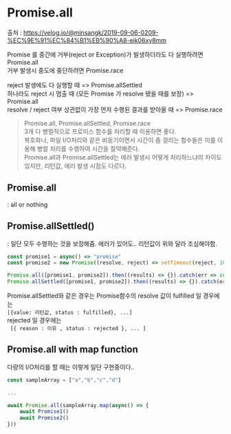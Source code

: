 # Promise.all

출처 : https://velog.io/@minsangk/2019-09-06-0209-%EC%9E%91%EC%84%B1%EB%90%A8-eik06xy8mm

Promise 를 중간에 거부(reject or Exception)가 발생하더라도 다 실행하려면 Promise.all   
거부 발생시 중도에 중단하려면 Promise.race    

reject 발생에도 다 실행할 때 => Promise.allSettled    
하나라도 reject 시 멈출 때 (모든 Promise 가 resolve 됐을 때를 보장) => Promise.all   
resolve / reject 여부 상관없이 가장 먼저 수행된 결과를 받아올 때 => Promise.race


> Promise.all, Promise.allSettled, Promise.race    
> 3개 다 병렬적으로 프로미스 함수를 처리할 때 이용하면 좋다.   
> 복호화나, 파일 I/O처리와 같은 비동기이면서 시간이 좀 걸리는 함수들은 이를 이용해 병렬 처리를 수행하여 시간을 절약해준다.     
> Promise.all과 Promise.allSettled는 에러 발생시 어떻게 처리하느냐의 차이도 있지만, 리턴값, 에러 발생 시점도 다르다.    

## Promise.all  
: all or nothing

## Promise.allSettled()
: 일단 모두 수행하는 것을 보장해줌. 에러가 있어도.. 리턴값이 위와 달라 조심해야함.

```javascript
const promise1 = async() => "promise"
const promise2 = new Promise((resolve, reject) => setTimeout(reject, 100, 'foo'))

Promise.all([promise1, promise2]).then((results) => {}).catch(err => console.error(err.message))
Promise.allSettled([promise1, promise2]).then((results) => {}).catch(err => console.error(err.message))
```

Promise.allSettled와 같은 경우는 Promise함수의 resolve 값이 fulfilled 일 경우에는      
`[{value: 리턴값, status : fulfilled}, ...]`      
rejected 일 경우에는     
` [{ reason : 이유 , status : rejected }, ... ]`


## Promise.all with map function
다량의 I/O처리를 할 때는 이렇게 일단 구현중이다..

```javascript
const sampleArray = ["a","b","c","d"]
    
...

await Promise.all(sampleArray.map(async() => {
    await Promise1()
    await Promise2()
}))


```
